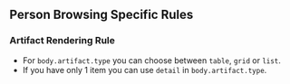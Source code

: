## Person Browsing Specific Rules

### Artifact Rendering Rule
  - For `body.artifact.type` you can choose between `table`, `grid` or `list`.
  - If you have only 1 item you can use `detail` in `body.artifact.type`.
